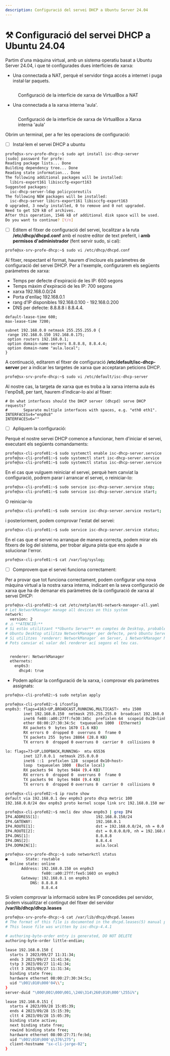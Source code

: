 ```yaml
---
description: Configuració del servei DHCP a Ubuntu Server 24.04
---
```


# ⚒ Configuració del servei DHCP a Ubuntu 24.04

Partim d'una màquina virtual, amb un sistema operatiu basat a Ubuntu Server 24.04, i que té configurades dues interfícies de xarxa:

* Una connectada a NAT, perquè el servidor tinga accés a internet i puga instal·lar paquets.

<figure><img src=".gitbook/assets/image (3).png" alt=""><figcaption><p>Configuració de la interfície de xarxa de VirtualBox a NAT</p></figcaption></figure>

* Una connectada a la xarxa interna 'aula'.

<figure><img src=".gitbook/assets/image (1).png" alt=""><figcaption><p>Configuració de la interfície de xarxa de VirtualBox a Xarxa interna 'aula'</p></figcaption></figure>

Obrim un terminal, per a fer les operacions de configuració:

* [ ] Instal·lem el servei DHCP a ubuntu

```bash
profe@sx-srv-profe-dhcp:~$ sudo apt install isc-dhcp-server
[sudo] password for profe:
Reading package lists... Done
Building dependency tree... Done
Reading state information... Done
The following additional packages will be installed:
  libirs-export161 libisccfg-export163
Suggested packages:
  isc-dhcp-server-ldap policycoreutils
The following NEW packages will be installed:
  isc-dhcp-server libirs-export161 libisccfg-export163
0 upgraded, 3 newly installed, 0 to remove and 0 not upgraded.
Need to get 529 kB of archives.
After this operation, 1546 kB of additional disk space will be used.
Do you want to continue? [Y/n]
```

* [ ] Editem el fitxer de configuració del servei, localitzar a la ruta **/etc/dhcp/dhcpd.conf** amb el nostre editor de text preferit, i **amb permisos d'administrador** (fent servir sudo, si cal):

```bash
profe@sx-srv-profe-dhcp:~$ sudo vi /etc/dhcp/dhcpd.conf
```

Al fitxer, respectant el format, haurem d'incloure els paràmetres de configuració del servei DHCP. Per a l'exemple, configurarem els següents paràmetres de xarxa:

* Temps per defecte d'expiració de les IP: 600 segons
* Temps màxim d'expiració de les IP: 700 segons
* xarxa 192.168.0.0/24
* Porta d'enllaç 192.168.0.1&#x20;
* rang d'IP disponibles 192.168.0.100 - 192.168.0.200&#x20;
* DNS per defecte: 8.8.8.8 i 8.8.4.4.&#x20;

```editorconfig
default-lease-time 600;
max-lease-time 7200;

subnet 192.168.0.0 netmask 255.255.255.0 {
 range 192.168.0.150 192.168.0.175;
 option routers 192.168.0.1;
 option domain-name-servers 8.8.8.8, 8.8.4.4;
 option domain-name "aula.local";
}
```

A continuació, editarem el fitxer de configuració **/etc/default/isc-dhcp-server** per a indicar les targetes de xarxa que acceptaran peticions DHCP.

```bash
profe@sx-srv-profe-dhcp:~$ sudo vi /etc/default/isc-dhcp-server
```

Al nostre cas, la targeta de xarxa que es troba a la xarxa interna aula és l'enp0s8, per tant, haurem d'indicar-lo així al fitxer:

```
# On what interfaces should the DHCP server (dhcpd) serve DHCP requests?
#       Separate multiple interfaces with spaces, e.g. "eth0 eth1".
INTERFACESv4="enp0s8"
INTERFACESv6=""
```

* [ ] Apliquem la configuració:

Perquè el nostre servei DHCP comence a funcionar, hem d'iniciar el servei, executant els següents comandaments:

```bash
profe@sx-cli-profe01:~$ sudo systemctl enable isc-dhcp-server.service
profe@sx-cli-profe01:~$ sudo systemctl start isc-dhcp-server.service
profe@sx-cli-profe01:~$ sudo systemctl status isc-dhcp-server.service
```

En el cas que vulguem reiniciar el servei, perquè hem canviat la configuració, podrem parar i arrancar el servei, o reiniciar-lo:&#x20;

```bash
profe@sx-cli-profe01:~$ sudo service isc-dhcp-server.service stop;
profe@sx-cli-profe01:~$ sudo service isc-dhcp-server.service start;
```

O reiniciar-lo

```bash
profe@sx-cli-profe01:~$ sudo service isc-dhcp-server.service restart;
```

i posteriorment, podem comprovar l'estat del servei:

```bash
profe@sx-cli-profe01:~$ sudo service isc-dhcp-server.service status;
```

En el cas que el servei no arranque de manera correcta, podem mirar els fitxers de log del sistema, per trobar alguna pista que ens ajude a solucionar l'error.&#x20;

```bash
profe@sx-cli-profe01:~$ cat /var/log/syslog;
```

* [ ] Comprovem que el servei funciona correctament:

Per a provar que tot funciona correctament, podem configurar una nova màquina virtual a la nostra xarxa interna, indicant en la seva configuració de xarxa que ha de demanar els paràmetres de la configuració de xarxa al servei DHCP:

```bash
profe@sx-cli-profe02:~$ cat /etc/netplan/01-network-manager-all.yaml 
# Let NetworkManager manage all devices on this system
network:
  version: 2
# ⚠️ **ATENCIÓ:**
# Si estàs utilitzant **Ubuntu Server** en comptes de Desktop, probablement hauries de posar `renderer: networkd` en lloc de `NetworkManager`.
# Ubuntu Desktop utilitza NetworkManager per defecte, però Ubuntu Server NO.
# Si utilitzes `renderer: NetworkManager` en Server, i NetworkManager NO està instal·lat i habilitat, la xarxa NO funcionarà.
# Pots canviar el valor del renderer ací segons el teu cas.


  renderer: NetworkManager
  ethernets:
    enp0s3:
      dhcp4: true
```

* Podem aplicar la configuració de la xarxa, i comprovar els paràmetres assignats:

```bash
profe@sx-cli-profe02:~$ sudo netplan apply

profe@sx-cli-profe02:~$ ifconfig
enp0s3: flags=4163<UP,BROADCAST,RUNNING,MULTICAST>  mtu 1500
        inet 192.168.0.150  netmask 255.255.255.0  broadcast 192.168.0.255
        inet6 fe80::a00:27ff:fe30:345c  prefixlen 64  scopeid 0x20<link>
        ether 08:00:27:30:34:5c  txqueuelen 1000  (Ethernet)
        RX packets 9  bytes 1670 (1.6 KB)
        RX errors 0  dropped 0  overruns 0  frame 0
        TX packets 255  bytes 28864 (28.8 KB)
        TX errors 0  dropped 0 overruns 0  carrier 0  collisions 0

lo: flags=73<UP,LOOPBACK,RUNNING>  mtu 65536
        inet 127.0.0.1  netmask 255.0.0.0
        inet6 ::1  prefixlen 128  scopeid 0x10<host>
        loop  txqueuelen 1000  (Bucle local)
        RX packets 94  bytes 9484 (9.4 KB)
        RX errors 0  dropped 0  overruns 0  frame 0
        TX packets 94  bytes 9484 (9.4 KB)
        TX errors 0  dropped 0 overruns 0  carrier 0  collisions 0

profe@sx-cli-profe02:~$ ip route show
default via 192.168.0.1 dev enp0s3 proto dhcp metric 100 
192.168.0.0/24 dev enp0s3 proto kernel scope link src 192.168.0.150 metric 100 

profe@sx-cli-profe02:~$ nmcli dev show enp0s3 | grep IP4
IP4.ADDRESS[1]:                         192.168.0.150/24
IP4.GATEWAY:                            192.168.0.1
IP4.ROUTE[1]:                           dst = 192.168.0.0/24, nh = 0.0.0.0, mt = 100
IP4.ROUTE[2]:                           dst = 0.0.0.0/0, nh = 192.168.0.1, mt = 100
IP4.DNS[1]:                             8.8.8.8
IP4.DNS[2]:                             8.8.4.4
IP4.DOMAIN[1]:                          aula.local

profe@sx-srv-profe-dhcp:~$ sudo networkctl status
●        State: routable
  Online state: online
       Address: 192.168.0.150 on enp0s3
                fe80::a00:27ff:fee5:1603 on enp0s3
       Gateway: 192.168.0.1 on enp0s3
           DNS: 8.8.8.8
                8.8.4.4
```

Si volem comprovar la informació sobre les IP concedides pel servidor, podem visualitzar el contingut del fitxer del servidor **/var/lib/dhcp/dhcp.leases**&#x20;

```bash
profe@sx-srv-profe-dhcp:~$ cat /var/lib/dhcp/dhcpd.leases
# The format of this file is documented in the dhcpd.leases(5) manual page.
# This lease file was written by isc-dhcp-4.4.1

# authoring-byte-order entry is generated, DO NOT DELETE
authoring-byte-order little-endian;

lease 192.168.0.150 {
  starts 3 2023/09/27 11:31:34;
  ends 3 2023/09/27 11:41:34;
  tstp 3 2023/09/27 11:41:34;
  cltt 3 2023/09/27 11:31:34;
  binding state free;
  hardware ethernet 08:00:27:30:34:5c;
  uid "\001\010\000'04\\";
}
server-duid "\000\001\000\001,\246\314\260\010\000'\255i%";

lease 192.168.0.151 {
  starts 4 2023/09/28 15:05:39;
  ends 4 2023/09/28 15:15:39;
  cltt 4 2023/09/28 15:05:39;
  binding state active;
  next binding state free;
  rewind binding state free;
  hardware ethernet 08:00:27:71:fe:bd;
  uid "\001\010\000'q\376\275";
  client-hostname "sx-cli-jorge-02";
}
```

